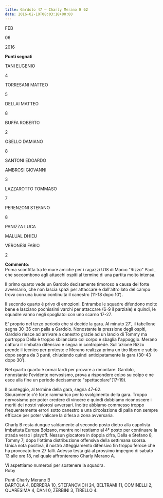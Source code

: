 ```yaml
---
title: Gardolo 47 – Charly Merano B 62
date: 2016-02-10T08:03:18+00:00
---
```

FEB

06

2016

**Punti segnati**

TANI EUGENIO

4

TORRESANI MATTEO

5

DELLAI MATTEO

8

BUFFA ROBERTO

2

OSELLO DAMIANO

8

SANTONI EDOARDO

AMBROSI GIOVANNI

3

LAZZAROTTO TOMMASO

7

PERENZONI STEFANO

8

PANIZZA LUCA

MALUAL DHIEU

VERONESI FABIO

2

**Commento:**  
Prima sconfitta tra le mure amiche per i ragazzi U18 di Marco "Rizzo" Paoli, che soccombono agli attacchi ospiti al termine di una partita molto intensa.

Il primo quarto vede un Gardolo decisamente timoroso a causa del forte avversario, che non lascia spazi per attaccare e dall'altro lato del campo trova con una buona continuità il canestro (11-18 dopo 10′).

Il secondo quarto è privo di emozioni. Entrambe le squadre difendono molto bene e lasciano pochissimi varchi per attaccare (6-9 il parziale) e quindi, le squadre vanno negli spogliatoi con uno scarno 17-27.

E' proprio nel terzo periodo che si decide la gara. Al minuto 27′, il tabellone segna 30-36 con palla a Gardolo. Nonostante la pressione degli ospiti, Gardolo riesce ad arrivare a canestro grazie ad un lancio di Tommy ma purtroppo Della è troppo sbilanciato col corpo e sbaglia l'appoggio. Merano cattura il rimbalzo difensivo e segna in contropiede. Sull'azione Rizzo prende il tecnico per proteste e Merano realizza prima un tiro libero e subito dopo segna da 3 punti, chiudendo quindi anticipatamente la gara (30-43 dopo 30′).

Nel quarto quarto è ormai tardi per provare a rimontare. Gardolo, nonostante l'evidente nervosismo, prova a rispondere colpo su colpo e ne esce alla fine un periodo decisamente "spettacolare"(17-19).

Il punteggio, al termine della gara, segna 47-62.  
Sicuramente c'è forte rammarico per lo svolgimento della gara. Troppo nervosismo per poter credere di vincere e quindi dobbiamo riconoscere i meriti dei nostri valorosi avversari. Inoltre abbiamo commesso troppo frequentemente errori sotto canestro e una circolazione di palla non sempre efficace per poter valicare la difesa a zona avversaria.

Charly B resta dunque saldamente al secondo posto dietro alla capolista imbattuta Europa Bolzano, mentre noi restiamo al 4° posto per continuare la strada verso i playoff. Nessun giocatore in doppia cifra, Della e Stefano 8, Tommy 7; dopo l'ottima distribuzione offensiva della settimana scorsa. Unica nota positiva, il nostro atteggiamento difensivo fin troppo feroce che ha provocato ben 27 falli. Adesso testa già al prossimo impegno di sabato 13 alle ore 18, nel quale affronteremo Charly Merano A.

Vi aspettiamo numerosi per sostenere la squadra.  
Roby

Punti Charly Merano B  
BARTOLA 4, BERRERA 10, STEFANOVICH 24, BELTRAMI 11, COMINELLI 2, QUARESIMA 4, DANI 0, ZERBINI 3, TIRELLO 4.